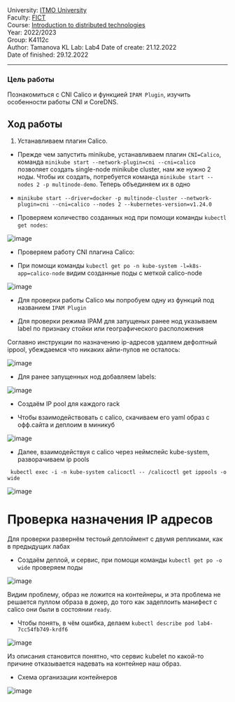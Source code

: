University: [ITMO University](https://itmo.ru/ru/)  
Faculty: [FICT](https://fict.itmo.ru)  
Course: [Introduction to distributed technologies](https://github.com/itmo-ict-faculty/introduction-to-distributed-technologies)  
Year: 2022/2023  
Group: K4112c  
Author: Tamanova KL
Lab: Lab4
Date of create: 21.12.2022  
Date of finished: 29.12.2022

---

### Цель работы

Познакомиться с CNI Calico и функцией `IPAM Plugin`, изучить особенности работы CNI и CoreDNS.

## Ход работы
1. Устанавливаем плагин Calico.
- Прежде чем запустить minikube, устанавливаем плагин `CNI=Calico`, команда `minikube start --network-plugin=cni --cni=calico` позволяет создать single-node minikube cluster, нам же нужно 2 ноды. Чтобы их создать, потребуется команда `minikube start --nodes 2 -p multinode-demo`. Теперь объединяем их в одно

- `minikube start --driver=docker -p multinode-cluster --network-plugin=cni --cni=calico --nodes 2 --kubernetes-version=v1.24.0`

- Проверяем количество созданных нод при помощи команды `kubectl get nodes`:

![image](https://user-images.githubusercontent.com/107037214/209953679-a966fc93-0947-430f-97c1-dc5633a48564.png)

- Проверяем работу CNI плагина Calico:

- При помощи команды `kubectl get po -n kube-system -l=k8s-app=calico-node` видим созданные поды с меткой calico-node

![image](https://user-images.githubusercontent.com/107037214/209953820-6d1825f9-87cf-4829-803e-4a6df2acc119.png)
 
- Для проверки работы Calico мы попробуем одну из функций под названием `IPAM Plugin`

- Для проверки режима IPAM для запущеных ранее нод указываем label по признаку стойки или географического расположения
 
 Соглавно инструкции по назначению ip-адресов удаляем дефолтный ippool, убеждаемся что никаких айпи-пулов не осталось:
 
![image](https://user-images.githubusercontent.com/107037214/209961700-09ad34ee-a79c-4bbc-80e0-66f5bd78659c.png)

- Для ранее запущенных нод добавляем labels:

![image](https://user-images.githubusercontent.com/107037214/209959201-12528243-bbde-4fbd-a0e4-c07a9c28365c.png)

- Создаём IP pool для каждого rack

- Чтобы взаимодействовать с calico, скачиваем его yaml образ с офф.сайта и деплоим в миникуб

![image](https://user-images.githubusercontent.com/107037214/209959885-0091fb3f-7fad-4353-bf76-f1a15d4e9d46.png)

- Далее, взаимодействуя с calico через неймспейс kube-system, разворачиваем ip pools

``` kubectl exec -i -n kube-system calicoctl -- /calicoctl get ippools -o wide```

![image](https://user-images.githubusercontent.com/107037214/209960573-35a185bb-058d-4091-adc5-912d72c43657.png)

# Проверка назначения IP адресов

Для проверки развернём тестоый деплоймент с двумя репликами, как в предыдущих лабах

- Создаём деплой, и сервис, при помощи команды `kubectl get po -o wide` проверяем поды

![image](https://user-images.githubusercontent.com/107037214/209961312-68d9596e-57e9-4b63-8954-2721045f9425.png)

Видим проблему, образ не ложится на контейнеры, и эта проблема не решается пуллом образа в докер, до того как задеплоить манифест с calico они были в состоянии `ready`.

- Чтобы понять, в чём ошибка, делаем `kubectl describe pod lab4-7cc54fb749-krdf6`

![image](https://user-images.githubusercontent.com/107037214/209961403-42abff08-4649-4b81-9333-0bddfe14515a.png)


Из описания становится понятно, что сервис kubelet по какой-то причине отказывается надевать на контейнер наш образ.

- Схема организации контейнеров

![image](https://user-images.githubusercontent.com/107037214/209482965-4612f4ac-2d20-49ea-9201-e393d5cc1d20.png)
